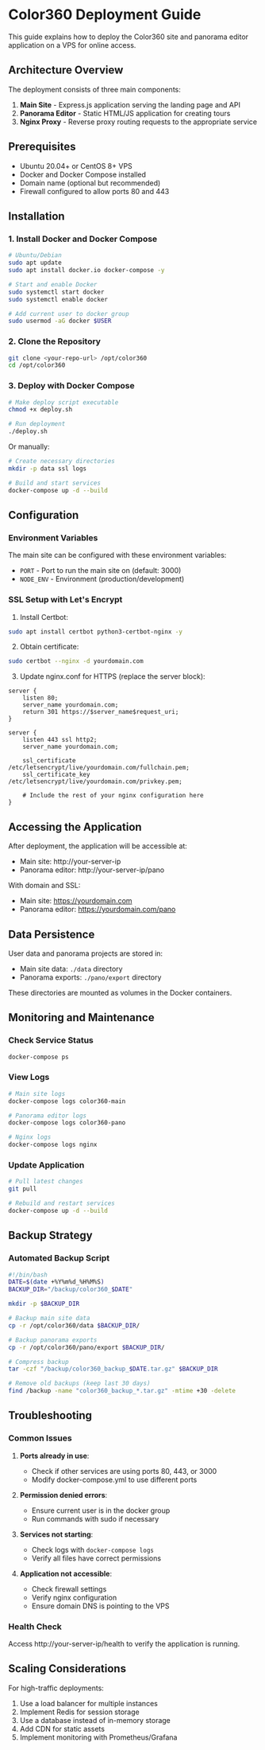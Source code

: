# Color360 Deployment Guide

This guide explains how to deploy the Color360 site and panorama editor application on a VPS for online access.

## Architecture Overview

The deployment consists of three main components:
1. **Main Site** - Express.js application serving the landing page and API
2. **Panorama Editor** - Static HTML/JS application for creating tours
3. **Nginx Proxy** - Reverse proxy routing requests to the appropriate service

## Prerequisites

- Ubuntu 20.04+ or CentOS 8+ VPS
- Docker and Docker Compose installed
- Domain name (optional but recommended)
- Firewall configured to allow ports 80 and 443

## Installation

### 1. Install Docker and Docker Compose

```bash
# Ubuntu/Debian
sudo apt update
sudo apt install docker.io docker-compose -y

# Start and enable Docker
sudo systemctl start docker
sudo systemctl enable docker

# Add current user to docker group
sudo usermod -aG docker $USER
```

### 2. Clone the Repository

```bash
git clone <your-repo-url> /opt/color360
cd /opt/color360
```

### 3. Deploy with Docker Compose

```bash
# Make deploy script executable
chmod +x deploy.sh

# Run deployment
./deploy.sh
```

Or manually:

```bash
# Create necessary directories
mkdir -p data ssl logs

# Build and start services
docker-compose up -d --build
```

## Configuration

### Environment Variables

The main site can be configured with these environment variables:
- `PORT` - Port to run the main site on (default: 3000)
- `NODE_ENV` - Environment (production/development)

### SSL Setup with Let's Encrypt

1. Install Certbot:
```bash
sudo apt install certbot python3-certbot-nginx -y
```

2. Obtain certificate:
```bash
sudo certbot --nginx -d yourdomain.com
```

3. Update nginx.conf for HTTPS (replace the server block):
```nginx
server {
    listen 80;
    server_name yourdomain.com;
    return 301 https://$server_name$request_uri;
}

server {
    listen 443 ssl http2;
    server_name yourdomain.com;

    ssl_certificate /etc/letsencrypt/live/yourdomain.com/fullchain.pem;
    ssl_certificate_key /etc/letsencrypt/live/yourdomain.com/privkey.pem;

    # Include the rest of your nginx configuration here
}
```

## Accessing the Application

After deployment, the application will be accessible at:
- Main site: http://your-server-ip
- Panorama editor: http://your-server-ip/pano

With domain and SSL:
- Main site: https://yourdomain.com
- Panorama editor: https://yourdomain.com/pano

## Data Persistence

User data and panorama projects are stored in:
- Main site data: `./data` directory
- Panorama exports: `./pano/export` directory

These directories are mounted as volumes in the Docker containers.

## Monitoring and Maintenance

### Check Service Status
```bash
docker-compose ps
```

### View Logs
```bash
# Main site logs
docker-compose logs color360-main

# Panorama editor logs
docker-compose logs color360-pano

# Nginx logs
docker-compose logs nginx
```

### Update Application
```bash
# Pull latest changes
git pull

# Rebuild and restart services
docker-compose up -d --build
```

## Backup Strategy

### Automated Backup Script
```bash
#!/bin/bash
DATE=$(date +%Y%m%d_%H%M%S)
BACKUP_DIR="/backup/color360_$DATE"

mkdir -p $BACKUP_DIR

# Backup main site data
cp -r /opt/color360/data $BACKUP_DIR/

# Backup panorama exports
cp -r /opt/color360/pano/export $BACKUP_DIR/

# Compress backup
tar -czf "/backup/color360_backup_$DATE.tar.gz" $BACKUP_DIR

# Remove old backups (keep last 30 days)
find /backup -name "color360_backup_*.tar.gz" -mtime +30 -delete
```

## Troubleshooting

### Common Issues

1. **Ports already in use**:
   - Check if other services are using ports 80, 443, or 3000
   - Modify docker-compose.yml to use different ports

2. **Permission denied errors**:
   - Ensure current user is in the docker group
   - Run commands with sudo if necessary

3. **Services not starting**:
   - Check logs with `docker-compose logs`
   - Verify all files have correct permissions

4. **Application not accessible**:
   - Check firewall settings
   - Verify nginx configuration
   - Ensure domain DNS is pointing to the VPS

### Health Check

Access http://your-server-ip/health to verify the application is running.

## Scaling Considerations

For high-traffic deployments:
1. Use a load balancer for multiple instances
2. Implement Redis for session storage
3. Use a database instead of in-memory storage
4. Add CDN for static assets
5. Implement monitoring with Prometheus/Grafana